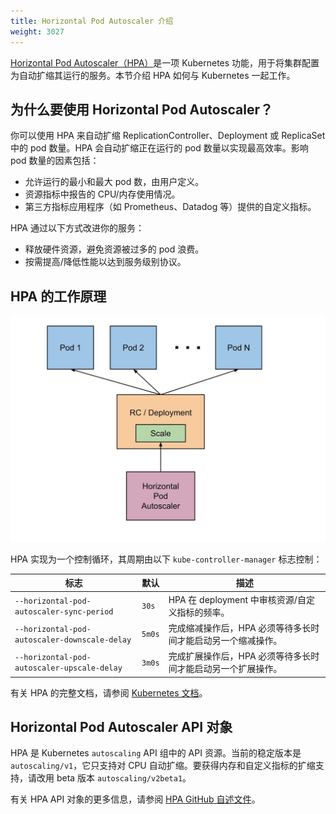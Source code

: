 ```yaml
---
title: Horizontal Pod Autoscaler 介绍
weight: 3027
---
```


[Horizontal Pod Autoscaler（HPA）](https://kubernetes.io/docs/tasks/run-application/horizontal-pod-autoscale/)是一项 Kubernetes 功能，用于将集群配置为自动扩缩其运行的服务。本节介绍 HPA 如何与 Kubernetes 一起工作。

## 为什么要使用 Horizo​​ntal Pod Autoscaler？

你可以使用 HPA 来自动扩缩 ReplicationController、Deployment 或 ReplicaSet 中的 pod 数量。HPA 会自动扩缩正在运行的 pod 数量以实现最高效率。影响 pod 数量的因素包括：

- 允许运行的最小和最大 pod 数，由用户定义。
- 资源指标中报告的 CPU/内存使用情况。
- 第三方指标应用程序（如 Prometheus、Datadog 等）提供的自定义指标。

HPA 通过以下方式改进你的服务：

- 释放硬件资源，避免资源被过多的 pod 浪费。
- 按需提高/降低性能以达到服务级别协议。

## HPA 的工作原理

![HPA 架构](/img/horizontal-pod-autoscaler.jpg)

HPA 实现为一个控制循环，其周期由以下 `kube-controller-manager` 标志控制：

| 标志 | 默认 | 描述 |
---------|----------|----------|
| `--horizontal-pod-autoscaler-sync-period` | `30s` | HPA 在 deployment 中审核资源/自定义指标的频率。 |
| `--horizontal-pod-autoscaler-downscale-delay` | `5m0s` | 完成缩减操作后，HPA 必须等待多长时间才能启动另一个缩减操作。 |
| `--horizontal-pod-autoscaler-upscale-delay` | `3m0s` | 完成扩展操作后，HPA 必须等待多长时间才能启动另一个扩展操作。 |


有关 HPA 的完整文档，请参阅 [Kubernetes 文档](https://kubernetes.io/docs/tasks/run-application/horizontal-pod-autoscale/)。

## Horizo​​ntal Pod Autoscaler API 对象

HPA 是 Kubernetes `autoscaling` API 组中的 API 资源。当前的稳定版本是 `autoscaling/v1`，它只支持对 CPU 自动扩缩。要获得内存和自定义指标的扩缩支持，请改用 beta 版本 `autoscaling/v2beta1`。

有关 HPA API 对象的更多信息，请参阅 [HPA GitHub 自述文件](https://git.k8s.io/community/contributors/design-proposals/autoscaling/horizontal-pod-autoscaler.md#horizontalpodautoscaler-object)。
